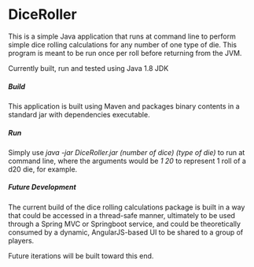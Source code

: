 # DiceRoller
This is a simple Java application that runs at command line to perform simple dice rolling calculations for any number of one type of die.  This program is meant to be run once per roll before returning from the JVM.

Currently built, run and tested using Java 1.8 JDK

##### Build
This application is built using Maven and packages binary contents in a standard jar with dependencies executable.

##### Run
Simply use <em>java -jar DiceRoller.jar (number of dice) (type of die)</em> to run at command line, where the arguments would be <em>1 20</em> to represent 1 roll of a d20 die, for example.

##### Future Development
The current build of the dice rolling calculations package is built in a way that could be accessed in a thread-safe manner, ultimately to be used through a Spring MVC or Springboot service, and could be theoretically consumed by a dynamic, AngularJS-based UI to be shared to a group of players.

Future iterations will be built toward this end.
